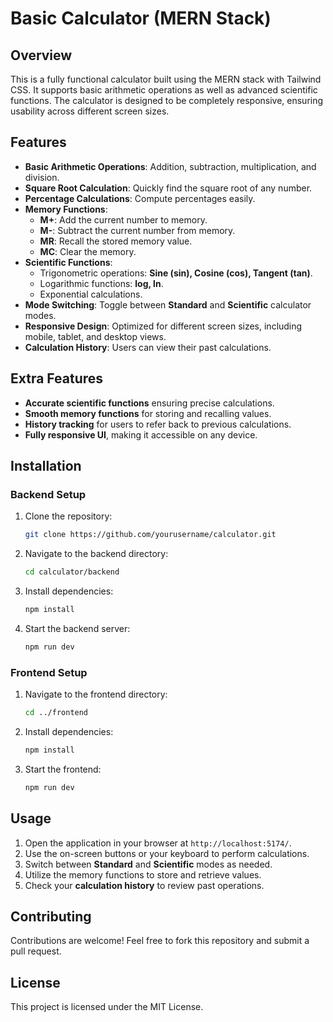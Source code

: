 # Basic Calculator (MERN Stack)

## Overview
This is a fully functional calculator built using the MERN stack with Tailwind CSS. It supports basic arithmetic operations as well as advanced scientific functions. The calculator is designed to be completely responsive, ensuring usability across different screen sizes.

## Features
- **Basic Arithmetic Operations**: Addition, subtraction, multiplication, and division.
- **Square Root Calculation**: Quickly find the square root of any number.
- **Percentage Calculations**: Compute percentages easily.
- **Memory Functions**:
  - **M+**: Add the current number to memory.
  - **M-**: Subtract the current number from memory.
  - **MR**: Recall the stored memory value.
  - **MC**: Clear the memory.
- **Scientific Functions**:
  - Trigonometric operations: **Sine (sin), Cosine (cos), Tangent (tan)**.
  - Logarithmic functions: **log, ln**.
  - Exponential calculations.
- **Mode Switching**: Toggle between **Standard** and **Scientific** calculator modes.
- **Responsive Design**: Optimized for different screen sizes, including mobile, tablet, and desktop views.
- **Calculation History**: Users can view their past calculations.

## Extra Features
- **Accurate scientific functions** ensuring precise calculations.
- **Smooth memory functions** for storing and recalling values.
- **History tracking** for users to refer back to previous calculations.
- **Fully responsive UI**, making it accessible on any device.

## Installation

### Backend Setup
1. Clone the repository:
   ```sh
   git clone https://github.com/yourusername/calculator.git
   ```
2. Navigate to the backend directory:
   ```sh
   cd calculator/backend
   ```
3. Install dependencies:
   ```sh
   npm install
   ```
4. Start the backend server:
   ```sh
   npm run dev
   ```

### Frontend Setup
1. Navigate to the frontend directory:
   ```sh
   cd ../frontend
   ```
2. Install dependencies:
   ```sh
   npm install
   ```
3. Start the frontend:
   ```sh
   npm run dev
   ```

## Usage
1. Open the application in your browser at `http://localhost:5174/`.
2. Use the on-screen buttons or your keyboard to perform calculations.
3. Switch between **Standard** and **Scientific** modes as needed.
4. Utilize the memory functions to store and retrieve values.
5. Check your **calculation history** to review past operations.

## Contributing
Contributions are welcome! Feel free to fork this repository and submit a pull request.

## License
This project is licensed under the MIT License.


